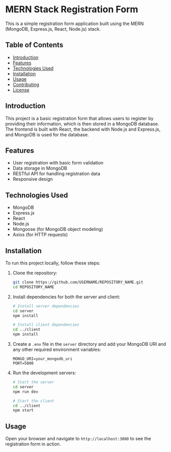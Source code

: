 # MERN Stack Registration Form

This is a simple registration form application built using the MERN (MongoDB, Express.js, React, Node.js) stack.

## Table of Contents
- [Introduction](#introduction)
- [Features](#features)
- [Technologies Used](#technologies-used)
- [Installation](#installation)
- [Usage](#usage)
- [Contributing](#contributing)
- [License](#license)

## Introduction
This project is a basic registration form that allows users to register by providing their information, which is then stored in a MongoDB database. The frontend is built with React, the backend with Node.js and Express.js, and MongoDB is used for the database.

## Features
- User registration with basic form validation
- Data storage in MongoDB
- RESTful API for handling registration data
- Responsive design

## Technologies Used
- MongoDB
- Express.js
- React
- Node.js
- Mongoose (for MongoDB object modeling)
- Axios (for HTTP requests)

## Installation
To run this project locally, follow these steps:

1. Clone the repository:
    ```sh
    git clone https://github.com/USERNAME/REPOSITORY_NAME.git
    cd REPOSITORY_NAME
    ```

2. Install dependencies for both the server and client:
    ```sh
    # Install server dependencies
    cd server
    npm install

    # Install client dependencies
    cd ../client
    npm install
    ```

3. Create a `.env` file in the `server` directory and add your MongoDB URI and any other required environment variables:
    ```env
    MONGO_URI=your_mongodb_uri
    PORT=5000
    ```

4. Run the development servers:
    ```sh
    # Start the server
    cd server
    npm run dev

    # Start the client
    cd ../client
    npm start
    ```

## Usage
Open your browser and navigate to `http://localhost:3000` to see the registration form in action.

